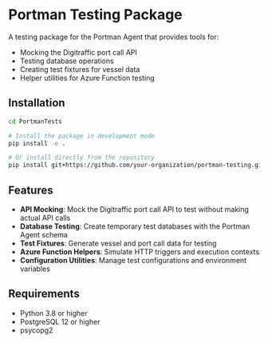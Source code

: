 # Portman Testing Package

A testing package for the Portman Agent that provides tools for:
- Mocking the Digitraffic port call API
- Testing database operations
- Creating test fixtures for vessel data
- Helper utilities for Azure Function testing

## Installation

```bash
cd PortmanTests

# Install the package in development mode
pip install -e .

# Or install directly from the repository
pip install git+https://github.com/your-organization/portman-testing.git
```

## Features

- **API Mocking**: Mock the Digitraffic port call API to test without making actual API calls
- **Database Testing**: Create temporary test databases with the Portman Agent schema
- **Test Fixtures**: Generate vessel and port call data for testing
- **Azure Function Helpers**: Simulate HTTP triggers and execution contexts
- **Configuration Utilities**: Manage test configurations and environment variables

## Requirements

- Python 3.8 or higher
- PostgreSQL 12 or higher
- psycopg2
